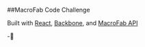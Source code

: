 ##MacroFab Code Challenge

Built with [React](https://facebook.github.io/react/), [Backbone](http://backbonejs.org/), and [MacroFab API](https://macrofab.com/apidoc/v2/#pcb)

-🍕